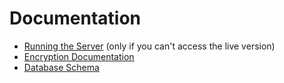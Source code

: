 # Documentation
* [Running the Server](/setup_instructions.md) (only if you can't access the live version)
* [Encryption Documentation](/encryption.md)
* [Database Schema](/db/schema.md)